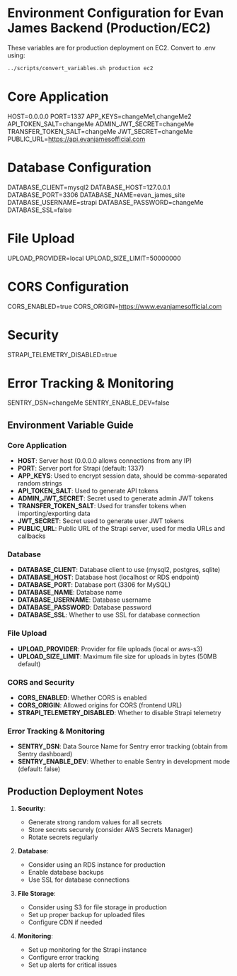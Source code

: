 # Environment Configuration for Evan James Backend (Production/EC2)

These variables are for production deployment on EC2. Convert to .env using:
```bash
../scripts/convert_variables.sh production ec2
```

# Core Application
HOST=0.0.0.0
PORT=1337
APP_KEYS=changeMe1,changeMe2
API_TOKEN_SALT=changeMe
ADMIN_JWT_SECRET=changeMe
TRANSFER_TOKEN_SALT=changeMe
JWT_SECRET=changeMe
PUBLIC_URL=https://api.evanjamesofficial.com

# Database Configuration
DATABASE_CLIENT=mysql2
DATABASE_HOST=127.0.0.1
DATABASE_PORT=3306
DATABASE_NAME=evan_james_site
DATABASE_USERNAME=strapi
DATABASE_PASSWORD=changeMe
DATABASE_SSL=false

# File Upload
UPLOAD_PROVIDER=local
UPLOAD_SIZE_LIMIT=50000000

# CORS Configuration
CORS_ENABLED=true
CORS_ORIGIN=https://www.evanjamesofficial.com

# Security
STRAPI_TELEMETRY_DISABLED=true

# Error Tracking & Monitoring
SENTRY_DSN=changeMe
SENTRY_ENABLE_DEV=false

## Environment Variable Guide

### Core Application
- **HOST**: Server host (0.0.0.0 allows connections from any IP)
- **PORT**: Server port for Strapi (default: 1337)
- **APP_KEYS**: Used to encrypt session data, should be comma-separated random strings
- **API_TOKEN_SALT**: Used to generate API tokens
- **ADMIN_JWT_SECRET**: Secret used to generate admin JWT tokens
- **TRANSFER_TOKEN_SALT**: Used for transfer tokens when importing/exporting data
- **JWT_SECRET**: Secret used to generate user JWT tokens
- **PUBLIC_URL**: Public URL of the Strapi server, used for media URLs and callbacks

### Database
- **DATABASE_CLIENT**: Database client to use (mysql2, postgres, sqlite)
- **DATABASE_HOST**: Database host (localhost or RDS endpoint)
- **DATABASE_PORT**: Database port (3306 for MySQL)
- **DATABASE_NAME**: Database name
- **DATABASE_USERNAME**: Database username
- **DATABASE_PASSWORD**: Database password
- **DATABASE_SSL**: Whether to use SSL for database connection

### File Upload
- **UPLOAD_PROVIDER**: Provider for file uploads (local or aws-s3)
- **UPLOAD_SIZE_LIMIT**: Maximum file size for uploads in bytes (50MB default)

### CORS and Security
- **CORS_ENABLED**: Whether CORS is enabled
- **CORS_ORIGIN**: Allowed origins for CORS (frontend URL)
- **STRAPI_TELEMETRY_DISABLED**: Whether to disable Strapi telemetry

### Error Tracking & Monitoring
- **SENTRY_DSN**: Data Source Name for Sentry error tracking (obtain from Sentry dashboard)
- **SENTRY_ENABLE_DEV**: Whether to enable Sentry in development mode (default: false)

## Production Deployment Notes

1. **Security**: 
   - Generate strong random values for all secrets
   - Store secrets securely (consider AWS Secrets Manager)
   - Rotate secrets regularly

2. **Database**:
   - Consider using an RDS instance for production
   - Enable database backups
   - Use SSL for database connections

3. **File Storage**:
   - Consider using S3 for file storage in production
   - Set up proper backup for uploaded files
   - Configure CDN if needed

4. **Monitoring**:
   - Set up monitoring for the Strapi instance
   - Configure error tracking
   - Set up alerts for critical issues
